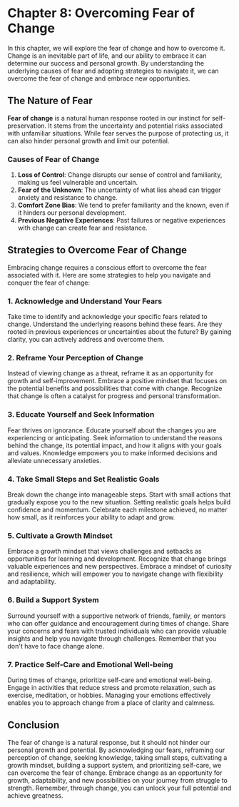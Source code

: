 Chapter 8: Overcoming Fear of Change
====================================

In this chapter, we will explore the fear of change and how to overcome it. Change is an inevitable part of life, and our ability to embrace it can determine our success and personal growth. By understanding the underlying causes of fear and adopting strategies to navigate it, we can overcome the fear of change and embrace new opportunities.

The Nature of Fear
------------------

**Fear of change** is a natural human response rooted in our instinct for self-preservation. It stems from the uncertainty and potential risks associated with unfamiliar situations. While fear serves the purpose of protecting us, it can also hinder personal growth and limit our potential.

### Causes of Fear of Change

1. **Loss of Control**: Change disrupts our sense of control and familiarity, making us feel vulnerable and uncertain.
2. **Fear of the Unknown**: The uncertainty of what lies ahead can trigger anxiety and resistance to change.
3. **Comfort Zone Bias**: We tend to prefer familiarity and the known, even if it hinders our personal development.
4. **Previous Negative Experiences**: Past failures or negative experiences with change can create fear and resistance.

Strategies to Overcome Fear of Change
-------------------------------------

Embracing change requires a conscious effort to overcome the fear associated with it. Here are some strategies to help you navigate and conquer the fear of change:

### 1. **Acknowledge and Understand Your Fears**

Take time to identify and acknowledge your specific fears related to change. Understand the underlying reasons behind these fears. Are they rooted in previous experiences or uncertainties about the future? By gaining clarity, you can actively address and overcome them.

### 2. **Reframe Your Perception of Change**

Instead of viewing change as a threat, reframe it as an opportunity for growth and self-improvement. Embrace a positive mindset that focuses on the potential benefits and possibilities that come with change. Recognize that change is often a catalyst for progress and personal transformation.

### 3. **Educate Yourself and Seek Information**

Fear thrives on ignorance. Educate yourself about the changes you are experiencing or anticipating. Seek information to understand the reasons behind the change, its potential impact, and how it aligns with your goals and values. Knowledge empowers you to make informed decisions and alleviate unnecessary anxieties.

### 4. **Take Small Steps and Set Realistic Goals**

Break down the change into manageable steps. Start with small actions that gradually expose you to the new situation. Setting realistic goals helps build confidence and momentum. Celebrate each milestone achieved, no matter how small, as it reinforces your ability to adapt and grow.

### 5. **Cultivate a Growth Mindset**

Embrace a growth mindset that views challenges and setbacks as opportunities for learning and development. Recognize that change brings valuable experiences and new perspectives. Embrace a mindset of curiosity and resilience, which will empower you to navigate change with flexibility and adaptability.

### 6. **Build a Support System**

Surround yourself with a supportive network of friends, family, or mentors who can offer guidance and encouragement during times of change. Share your concerns and fears with trusted individuals who can provide valuable insights and help you navigate through challenges. Remember that you don't have to face change alone.

### 7. **Practice Self-Care and Emotional Well-being**

During times of change, prioritize self-care and emotional well-being. Engage in activities that reduce stress and promote relaxation, such as exercise, meditation, or hobbies. Managing your emotions effectively enables you to approach change from a place of clarity and calmness.

Conclusion
----------

The fear of change is a natural response, but it should not hinder our personal growth and potential. By acknowledging our fears, reframing our perception of change, seeking knowledge, taking small steps, cultivating a growth mindset, building a support system, and prioritizing self-care, we can overcome the fear of change. Embrace change as an opportunity for growth, adaptability, and new possibilities on your journey from struggle to strength. Remember, through change, you can unlock your full potential and achieve greatness.

